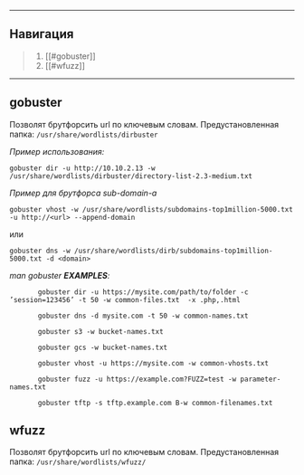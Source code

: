 ***
## Навигация
> 1. [[#gobuster]]
> 2. [[#wfuzz]]

***
## gobuster

Позволят брутфорсить url по ключевым словам. 
Предустановленная папка: `/usr/share/wordlists/dirbuster`

*Пример использования:*
```bush
gobuster dir -u http://10.10.2.13 -w /usr/share/wordlists/dirbuster/directory-list-2.3-medium.txt
```
*Пример для брутфорса sub-domain-а*
``` 
gobuster vhost -w /usr/share/wordlists/subdomains-top1million-5000.txt -u http://<url> --append-domain
```
или 
```
gobuster dns -w /usr/share/wordlists/dirb/subdomains-top1million-5000.txt -d <domain>
```
*man gobuster **EXAMPLES**:*
```bush
       gobuster dir ‐u https://mysite.com/path/to/folder ‐c ’session=123456’ ‐t 50 ‐w common‐files.txt  ‐x .php,.html

       gobuster dns ‐d mysite.com ‐t 50 ‐w common‐names.txt

       gobuster s3 ‐w bucket‐names.txt

       gobuster gcs ‐w bucket‐names.txt

       gobuster vhost ‐u https://mysite.com ‐w common‐vhosts.txt

       gobuster fuzz ‐u https://example.com?FUZZ=test ‐w parameter‐names.txt

       gobuster tftp ‐s tftp.example.com B‐w common‐filenames.txt
```

## wfuzz 
Позволят брутфорсить url по ключевым словам. 
Предустановленная папка: `/usr/share/wordlists/wfuzz/`

